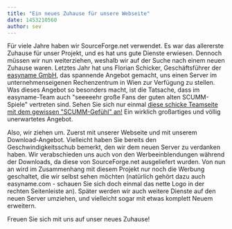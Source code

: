 ```yaml
---
title: "Ein neues Zuhause für unsere Webseite"
date: 1453210560
author: sev
---
```


Für viele Jahre haben wir SourceForge.net verwendet. Es war das allererste Zuhause für unser Projekt, und es hat uns gute Dienste erwiesen. Dennoch müssen wir nun weiterziehen, weshalb wir auf der Suche nach einem neuen Zuhause waren. Letztes Jahr hat uns Florian Schicker, Geschäftsführer der [easyname GmbH](http://easyname.com), das spannende Angebot gemacht, uns einen Server im unternehmenseigenen Rechenzentrum in Wien zur Verfügung zu stellen. Was dieses Angebot so besonders macht, ist die Tatsache, dass im easyname-Team auch "seeeeehr große Fans der guten alten SCUMM-Spiele" vertreten sind. Sehen Sie sich nur einmal [diese schicke Teamseite mit dem gewissen "SCUMM-Gefühl" an!](http://www.easyname.com/de/unternehmen/team) Ein wirklich großartiges und völlig unerwartetes Angebot.

Also, wir ziehen um. Zuerst mit unserer Webseite und mit unserem Download-Angebot. Vielleicht haben Sie bereits den Geschwindigkeitsschub bemerkt, den wir dem neuen Server zu verdanken haben. Wir verabschieden uns auch von den Werbeeinblendungen während der Downloads, da diese von SourceForge.net ausgeliefert wurden. Von nun an wird im Zusammenhang mit diesem Projekt nur noch die Werbung geschaltet, die wir selbst sehen möchten (natürlich gehört dazu auch easyname.com - schauen Sie sich doch einmal das nette Logo in der rechten Seitenleiste an). Später werden wir auch weitere Dienste auf den neuen Server umziehen, und vielleicht sogar mit etwas komplett Neuem erweitern.

Freuen Sie sich mit uns auf unser neues Zuhause!
